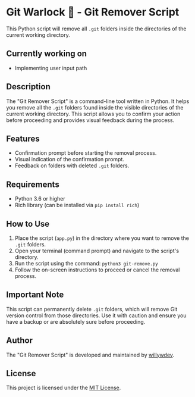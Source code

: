 # Git Warlock 🔮 - Git Remover Script

This Python script will remove all `.git` folders inside the directories of the current working directory.

## Currently working on

- Implementing user input path

## Description

The "Git Remover Script" is a command-line tool written in Python. It helps you remove all the `.git` folders found inside the visible directories of the current working directory. This script allows you to confirm your action before proceeding and provides visual feedback during the process.

## Features

- Confirmation prompt before starting the removal process.
- Visual indication of the confirmation prompt.
- Feedback on folders with deleted `.git` folders.

## Requirements

- Python 3.6 or higher
- Rich library (can be installed via `pip install rich`)

## How to Use

1. Place the script (`app.py`) in the directory where you want to remove the `.git` folders.
2. Open your terminal (command prompt) and navigate to the script's directory.
3. Run the script using the command:
   `python3 git-remove.py`
4. Follow the on-screen instructions to proceed or cancel the removal process.

## Important Note

This script can permanently delete `.git` folders, which will remove Git version control from those directories. Use it with caution and ensure you have a backup or are absolutely sure before proceeding.

## Author

The "Git Remover Script" is developed and maintained by [willywdev](https://github.com/willywdev).

## License

This project is licensed under the [MIT License](LICENSE).
